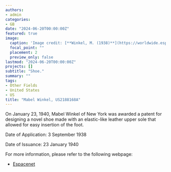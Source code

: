 ```yaml
---
authors:
- admin
categories:
- GB
date: "2024-06-20T00:00:00Z"
featured: true
image:
  caption: 'Image credit: [**Winkel, M. (1938)**](https://worldwide.espacenet.com/patent/search/family/022856862/publication/US2188168A?q=pn%3DUS2188168A)'
  focal_point: ""
  placement: 2
  preview_only: false
lastmod: "2024-06-20T00:00:00Z"
projects: []
subtitle: "Shoe."
summary: ""
tags:
- Other Fields
- United States
- US
title: "Mabel Winkel, US2188168A"
---
```

On January 23, 1940, Mabel Winkel of New York was awarded a patent for designing a novel shoe made with an elastic-like leather upper sole that allowed for easy insertion of the foot.

Date of Application: 3 September 1938 

Date of Issuance: 23 January 1940

For more information, please refer to the following webpage: 

- [Espacenet](https://worldwide.espacenet.com/patent/search/family/022856862/publication/US2188168A?q=pn%3DUS2188168A)
